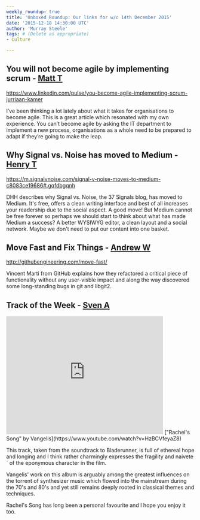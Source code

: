 ```yaml
---
weekly_roundup: true
title: 'Unboxed Roundup: Our links for w/c 14th December 2015'
date: '2015-12-18 14:30:00 UTC'
author: 'Murray Steele'
tags: # (Delete as appropriate)
- Culture

---
```


## You will not become agile by implementing scrum - [Matt T](/people#matt-turrell)

https://www.linkedin.com/pulse/you-become-agile-implementing-scrum-jurriaan-kamer

I’ve been thinking a lot lately about what it takes for organisations to become agile. This is a great article which resonated with my own experience. You can’t become agile by asking the IT department to implement a new process, organisations as a whole need to be prepared to adapt if they’re going to make the leap.

## Why Signal vs. Noise has moved to Medium - [Henry T](/people#henry-turner)

https://m.signalvnoise.com/signal-v-noise-moves-to-medium-c8083ce19686#.gqfdbgqnh

DHH describes why Signal vs. Noise, the 37 Signals blog, has moved to Medium. It's free, offers a clean writing interface and best of all increases your readership due to the social aspect. A good move! But Medium cannot be free forever so perhaps we should start to think about what has made Medium a success? A better WYSIWYG editor, a clean layout and a social network. Maybe we don't need to put our content into one basket.

## Move Fast and Fix Things - [Andrew W](/people#andrew-white)

http://githubengineering.com/move-fast/

Vincent Marti from GitHub explains how they refactored a critical piece of functionality without any user-visble impact and along the way discovered some long-standing bugs in git and libgit2.

## Track of the Week - [Sven A](/people#sven-agnew)

<iframe width="420" height="315" src="https://www.youtube.com/embed/HzBCVfeyaZ8" frameborder="0" allowfullscreen></iframe>
["Rachel's Song" by Vangelis](https://www.youtube.com/watch?v=HzBCVfeyaZ8)

This track, taken from the soundtrack to Bladerunner, is full of ethereal hope and longing and I think rather charmingly expresses the fragility and naivete´ of the eponymous character in the film.

Vangelis' work on this album is arguably among the greatest influences on the torrent of synthesizer music which flowed into the mainstream during the 70's and 80's and yet still remains deeply rooted in classical themes and techniques.

Rachel's Song has long been a personal favourite and I hope you enjoy it too.
